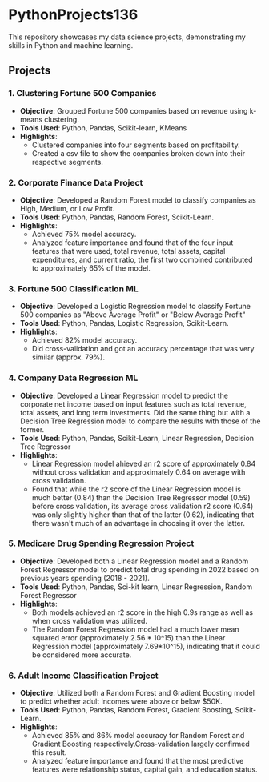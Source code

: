 # PythonProjects136

This repository showcases my data science projects, demonstrating my skills in Python and machine learning. 

## Projects

### 1.  Clustering Fortune 500 Companies
- **Objective**: Grouped Fortune 500 companies based on revenue using k-means clustering.
- **Tools Used**: Python, Pandas, Scikit-learn, KMeans
- **Highlights**:
  - Clustered companies into four segments based on profitability.
  - Created a csv file to show the companies broken down into their respective segments.

### 2. Corporate Finance Data Project
- **Objective**: Developed a Random Forest model to classify companies as High, Medium, or Low Profit.
- **Tools Used**: Python, Pandas, Random Forest, Scikit-Learn.
- **Highlights**:
  - Achieved 75% model accuracy.
  - Analyzed feature importance and found that of the four input features that were used, total revenue, total assets, capital expenditures, and current ratio, the first two combined contributed to approximately 65% of the model.

### 3. Fortune 500 Classification ML 
- **Objective**: Developed a Logistic Regression model to classify Fortune 500 companies as "Above Average Profit" or "Below Average Profit"
- **Tools Used**: Python, Pandas, Logistic Regression, Scikit-Learn.
- **Highlights**:
  - Achieved 82% model accuracy.
  - Did cross-validation and got an accuracy percentage that was very similar (approx. 79%). 


### 4. Company Data Regression ML
- **Objective**: Developed a Linear Regression model to predict the corporate net income based on input features such as total revenue, total assets, and long term investments. Did the same thing but with a Decision Tree Regression model to compare the results with those of the former. 
- **Tools Used**: Python, Pandas, Scikit-Learn, Linear Regression, Decision Tree Regressor
- **Highlights**:
  - Linear Regression model ahieved an r2 score of approximately 0.84 without cross validation and approximately 0.64 on average with cross validation. 
  - Found that while the r2 score of the  Linear Regression model is much better (0.84) than the Decision Tree Regressor model (0.59) before cross validation, its average cross validation r2 score (0.64) was only slightly higher than that of the latter (0.62), indicating that there wasn't much of an advantage in choosing it over the latter.

### 5. Medicare Drug Spending Regression Project
- **Objective**: Developed both a Linear Regression model and a Random Forest Regressor model to predict total drug spending in 2022  based on previous years spending (2018 - 2021).
- **Tools Used**: Python, Pandas, Sci-kit learn, Linear Regression, Random Forest Regressor
- **Highlights**:
  - Both models achieved an r2 score in the high 0.9s range as well as when cross validation was utilized.  
  - The Random Forest Regression model had a much lower mean squared error (approximately 2.56 * 10^15) than the Linear Regression model (approximately 7.69*10^15), indicating that it could be considered more accurate.
### 6. Adult Income Classification Project
- **Objective**: Utilized both a Random Forest and Gradient Boosting model to predict whether adult incomes were above or below $50K.
- **Tools Used**: Python, Pandas, Random Forest, Gradient Boosting, Scikit-Learn.
- **Highlights**:
  - Achieved 85% and 86% model accuracy for Random Forest and Gradient Boosting respectively.Cross-validation largely confirmed this result.  
  - Analyzed feature importance and found that the most predictive features were relationship status, capital gain, and education status. 


 
